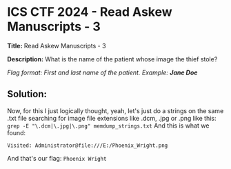 # ICS CTF 2024 - Read Askew Manuscripts - 3

**Title:** Read Askew Manuscripts - 3

**Description:** What is the name of the patient whose image the thief stole?  
  
_Flag format: First and last name of the patient. Example: **Jane Doe**_
## Solution:

Now, for this I just logically thought, yeah, let's just do a strings on the same .txt file searching for image file extensions like .dcm, .jpg or .png like this: `grep -E "\.dcm|\.jpg|\.png" memdump_strings.txt`
And this is what we found:
```
Visited: Administrator@file:///E:/Phoenix_Wright.png
```

And that's our flag: `Phoenix Wright`
